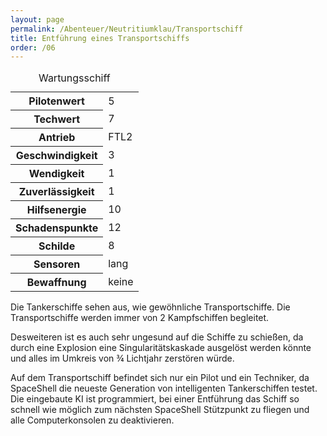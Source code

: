 ```yaml
---
layout: page
permalink: /Abenteuer/Neutritiumklau/Transportschiff
title: Entführung eines Transportschiffs
order: /06
---
```


<table>
<caption>Wartungsschiff</caption>
<tbody>
<tr><th>Pilotenwert</th><td>5</td></tr>
<tr><th>Techwert</th><td>7</td></tr>
<tr><th>Antrieb</th><td>FTL2</td></tr>
<tr><th>Geschwindigkeit</th><td>3</td></tr>
<tr><th>Wendigkeit</th><td>1</td></tr>
<tr><th>Zuverlässigkeit</th><td>1</td></tr>
<tr><th>Hilfsenergie</th><td>10</td></tr>
<tr><th>Schadenspunkte</th><td>12</td></tr>
<tr><th>Schilde</th><td>8</td></tr>
<tr><th>Sensoren</th><td>lang</td></tr>
<tr><th>Bewaffnung</th><td>keine</td></tr>
</tbody>
</table>

Die Tankerschiffe sehen aus, wie gewöhnliche Transportschiffe. Die Transportschiffe werden immer von 2 Kampfschiffen begleitet.

Desweiteren ist es auch sehr ungesund auf die Schiffe zu schießen, da durch eine Explosion eine Singularitätskaskade ausgelöst werden könnte und alles im Umkreis von &frac34; Lichtjahr zerstören würde.

Auf dem Transportschiff befindet sich nur ein Pilot und ein Techniker, da SpaceShell die neueste Generation von intelligenten Tankerschiffen testet. Die eingebaute KI ist programmiert, bei einer Entführung das Schiff so schnell wie möglich zum nächsten SpaceShell Stützpunkt zu fliegen und alle Computerkonsolen zu deaktivieren.

